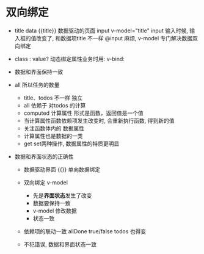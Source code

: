 # 双向绑定

- title data
   {{title}} 数据驱动的页面
    input v-model="title"
    input 输入时候, 输入框的值改变了, 和数据项title 不一样
    @input 麻烦, v-model 专门解决数据双向绑定

- class : value?
  动态绑定属性业务时用: v-bind:

- 数据和界面保持一致

- all 所以任务的数量
  - title、todos 不一样 独立
  - all 依赖于 对todos 的计算
  - computed 计算属性
    形式是函数，返回值是一个值
  - 当计算属性函数依赖项发生改变时, 会重新执行函数, 得到新的值
  - 关注函数体内的 数据属性 
  - 计算属性也是数据的一类
  - get set两种操作, 数据属性的特质更明显

- 数据和界面状态的正确性
  - 数据驱动界面 {{}} 单向数据绑定
  - 双向绑定 v-model 
    - 先是**界面状态**发生了改变
    - 数据要保持一致
    - v-model 修改数据
    - 状态一致
  - 依赖项的联动一致
    allDone true/false todos 也得变
  
  - 不犯错误, 数据和界面状态一致
